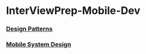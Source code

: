 # InterViewPrep-Mobile-Dev

### <a href="https://refactoring.guru/design-patterns" >Design Patterns</a>

### <a href="https://github.com/weeeBox/mobile-system-designn" >Mobile System Design</a>

